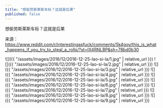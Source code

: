 ```yaml
---
title: "想偷劳斯莱斯车标？这就是后果"
published: false
---
```

想偷劳斯莱斯车标？这就是后果

来源：https://www.reddit.com/r/interestingasfuck/comments/5k4gov/this_is_what_happens_if_you_try_to_steal_a_rolls/?st=IX4RNLBP&sh=78bd0b30



![]({{ "/assets/images/2016/12/2016-12-25-lao-si-la/1.jpg" | relative_url }})
![]({{ "/assets/images/2016/12/2016-12-25-lao-si-la/2.jpg" | relative_url }})
![]({{ "/assets/images/2016/12/2016-12-25-lao-si-la/3.jpg" | relative_url }})
![]({{ "/assets/images/2016/12/2016-12-25-lao-si-la/4.jpg" | relative_url }})
![]({{ "/assets/images/2016/12/2016-12-25-lao-si-la/5.jpg" | relative_url }})
![]({{ "/assets/images/2016/12/2016-12-25-lao-si-la/6.jpg" | relative_url }})
![]({{ "/assets/images/2016/12/2016-12-25-lao-si-la/7.jpg" | relative_url }})
![]({{ "/assets/images/2016/12/2016-12-25-lao-si-la/8.jpg" | relative_url }})
![]({{ "/assets/images/2016/12/2016-12-25-lao-si-la/9.jpg" | relative_url }})
